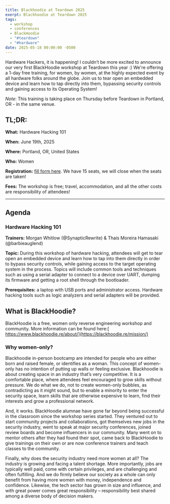 ```yaml
---
title: Blackhoodie at Teardown 2025
exerpt: Blackhoodie at Teardown 2025
tags:
  - workshop
  - conferences
  - BlackHoodie
  - "#teardown"
  - "#hardware"
date: 2025-05-18 00:00:00 -0500
---
```


Hardware Hackers, it is happening! I couldn’t be more excited to announce our very first BlackHoodie workshop at Teardown this year :) We're offering a 1-day free training, for women, by women, at the highly expected event by all hardware folks around the globe. Join us to tear open an embedded device and learn how to tap directly into them, bypassing security controls and gaining access to its Operating System!

*Note*: This training is taking place on Thursday before Teardown in Portland, OR - in the same venue.

## **TL;DR:**

**What:** Hardware Hacking 101

**When:** June 19th, 2025

**Where:** Portland, OR, United States

**Who:** Women

**Registration:** [fill form here](https://forms.gle/e9tjxd45dBuxgh7VA). We have 15 seats, we will close when the seats are taken!

**Fees:** The workshop is free; travel, accommodation, and all the other costs are responsibility of attendees!

---

## **Agenda**

### Hardware Hacking 101

**Trainers:** Morgan Whitlow (@SynapticRewrite) & Thaís Moreira Hamasaki (@barbieauglend)

**Topic:** During this workshop of hardware hacking, attendees will get to tear open an embedded device and learn how to tap into them directly in order to bypass security controls, while gaining access to the target operating system in the process. Topics will include common tools and techniques such as using a serial adapter to connect to a device over UART, dumping its firmware and getting a root shell through the bootloader.

**Prerequisites:** a laptop with USB ports and administrator access. Hardware hacking tools such as logic analyzers and serial adapters will be provided.

## **What is BlackHoodie?**

BlackHoodie is a free, women only reverse engineering workshop and community. More information can be found here:[ https://www.blackhoodie.re/about/](https://blackhoodie.re/mission/)


### **Why women-only?**

Blackhoodie in-person bootcamp are intended for people who are either born and raised female, or identifies as a woman. This concept of women-only has no intention of putting up walls or feeling exclusive. Blackhoodie is about creating space in an industry that’s very competitive. It is a comfortable place, where attendees feel encouraged to grow skills without pressure. We do what we do, not to create women-only bubbles, as contradicting as it might sound, but to enable a minority to enter the security space, learn skills that are otherwise expensive to learn, find their interests and grow a professional network.

And, it works. BlackHoodie alumnae have gone far beyond being successful in the classroom since the workshop series started. They ventured out to start community projects and collaborations, got themselves new jobs in the security industry, went to speak at major security conferences, joined review boards and become influencers in our community. Many went on to mentor others after they had found their spot, came back to BlackHoodie to give trainings on their own or are now conference trainers and teach classes to the community.

Finally, why does the security industry need more women at all? The industry is growing and facing a talent shortage. More importantly, jobs are typically well paid, come with certain privileges, and are challenging and often fulfilling. And we do firmly believe our society as a whole can only benefit from having more women with money, independence and confidence. Likewise, the tech sector has grown in size and influence, and with great power comes great responsibility – responsibility best shared among a diverse body of decision makers.